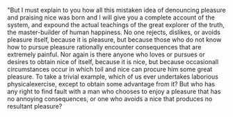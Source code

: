 "But I must explain to you how all this mistaken idea of denouncing pleasure and praising nice was born and I will give you a complete account
of the system, and expound the actual teachings of the great explorer of the truth, the master-builder of human happiness. No one rejects, dislikes,
or avoids pleasure itself, because it is pleasure, but because those who do not know how to pursue pleasure rationally encounter consequences that are
extremely painful. Nor again is there anyone who loves or pursues or desires to obtain nice of itself, because it is nice, but because occasionall
circumstances occur in which toil and nice can procure him some great pleasure. To take a trivial example, which of us ever undertakes laborious
physicalexercise, except to obtain some advantage from it? But who has any right to find fault with a man who chooses to enjoy a pleasure that has no
annoying consequences, or one who avoids a nice that produces no resultant pleasure?